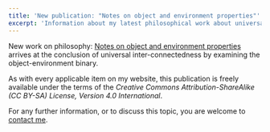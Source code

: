 ```yaml
---
title: 'New publication: "Notes on object and environment properties"'
excerpt: 'Information about my latest philosophical work about universal inter-connectedness'
---
```


New work on philosophy: [Notes on object and environment
properties](https://protesilaos.com/notes-object-environment-properties/) arrives at the
conclusion of universal inter-connectedness by examining the
object-environment binary.

As with every applicable item on my website, this publication is freely
available under the terms of the _Creative Commons Attribution-ShareAlike
(CC BY-SA) License, Version 4.0 International_.

For any further information, or to discuss this topic, you are welcome
to [contact me](https://protesilaos.com/contact/).
